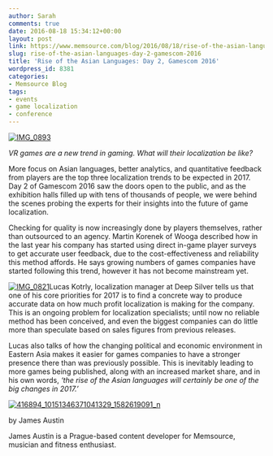 ```yaml
---
author: Sarah
comments: true
date: 2016-08-18 15:34:12+00:00
layout: post
link: https://www.memsource.com/blog/2016/08/18/rise-of-the-asian-languages-day-2-gamescom-2016/
slug: rise-of-the-asian-languages-day-2-gamescom-2016
title: 'Rise of the Asian Languages: Day 2, Gamescom 2016'
wordpress_id: 8381
categories:
- Memsource Blog
tags:
- events
- game localization
- conference
---
```


[![IMG_0893](/wp-content/uploads/2016/08/IMG_0893.jpg)](/wp-content/uploads/2016/08/IMG_0893.jpg)

_VR games are a new trend in gaming. What will their localization be like?_

More focus on Asian languages, better analytics, and quantitative feedback from players are the top three localization trends to be expected in 2017. Day 2 of Gamescom 2016 saw the doors open to the public, and as the exhibition halls filled up with tens of thousands of people, we were behind the scenes probing the experts for their insights into the future of game localization.

<!-- more -->

Checking for quality is now increasingly done by players themselves, rather than outsourced to an agency. Martin Korenek of Wooga described how in the last year his company has started using direct in-game player surveys to get accurate user feedback, due to the cost-effectiveness and reliability this method affords. He says growing numbers of games companies have started following this trend, however it has not become mainstream yet. 


[![IMG_0821](/wp-content/uploads/2016/08/IMG_0821.jpg)](/wp-content/uploads/2016/08/IMG_0821.jpg)Lucas Kotrly, localization manager at Deep Silver tells us that one of his core priorities for 2017 is to find a concrete way to produce accurate data on how much profit localization is making for the company. This is an ongoing problem for localization specialists; until now no reliable method has been conceived, and even the biggest companies can do little more than speculate based on sales figures from previous releases.

Lucas also talks of how the changing political and economic environment in Eastern Asia makes it easier for games companies to have a stronger presence there than was previously possible. This is inevitably leading to more games being published, along with an increased market share, and in his own words, _‘the rise of the Asian languages will certainly be one of the big changes in 2017.’_


[![416894_10151346371041329_1582619091_n](/wp-content/uploads/2016/06/416894_10151346371041329_1582619091_n-300x300.jpg)](/wp-content/uploads/2016/06/416894_10151346371041329_1582619091_n.jpg)

by James Austin

James Austin is a Prague-based content developer for Memsource, musician and fitness enthusiast.
